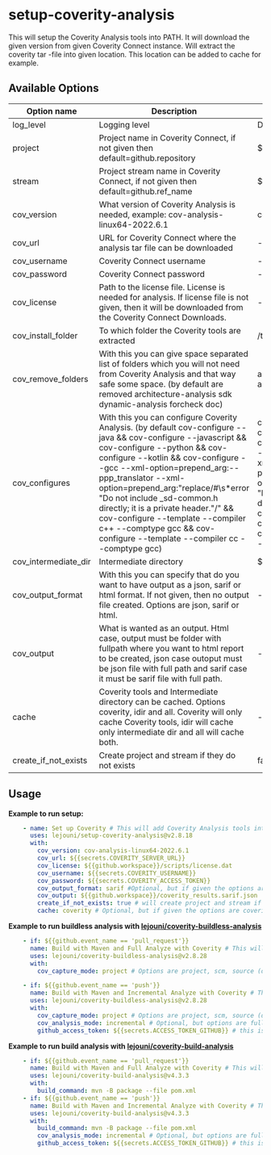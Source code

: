 # setup-coverity-analysis
This will setup the Coverity Analysis tools into PATH. It will download the given version from given Coverity Connect instance. Will extract the coverity tar -file into given location. This location can be added to cache for example.

## Available Options
| Option name | Description | Default value | Required |
|----------|----------|---------|-----|
| log_level | Logging level | DEBUG | false |
| project | Project name in Coverity Connect, if not given then default=github.repository | ${{github.repository}} | false |
| stream | Project stream name in Coverity Connect, if not given then default=github.ref_name | ${{github.ref_name}} | false |
| cov_version | What version of Coverity Analysis is needed, example: cov-analysis-linux64-2022.6.1 | cov-analysis-linux64-2022.6.1 | false |
| cov_url | URL for Coverity Connect where the analysis tar file can be downloaded | - | true |
| cov_username | Coverity Connect username | - | true |
| cov_password | Coverity Connect password | - | true |
| cov_license | Path to the license file. License is needed for analysis. If license file is not given, then it will be downloaded from the Coverity Connect Downloads. | - | false |
| cov_install_folder | To which folder the Coverity tools are extracted | /tmp/cache/coverity | false |
| cov_remove_folders | With this you can give space separated list of folders which you will not need from Coverity Analysis and that way safe some space. (by default are removed architecture-analysis sdk dynamic-analysis forcheck doc) | architecture-analysis sdk dynamic-analysis forcheck doc | false |
| cov_configures | With this you can configure Coverity Analysis. (by default cov-configure --java && cov-configure --javascript && cov-configure --python && cov-configure --kotlin && cov-configure --gcc --xml-option=prepend_arg:--ppp_translator --xml-option=prepend_arg:"replace/#\s*error \"Do not include _sd-common.h directly; it is a private header.\"/" && cov-configure --template --compiler c++ --comptype gcc && cov-configure --template --compiler cc --comptype gcc) | cov-configure --java && cov-configure --javascript && cov-configure --python && cov-configure --kotlin && cov-configure --gcc --xml-option=prepend_arg:--ppp_translator --xml-option=prepend_arg:"replace/#\s*error \"Do not include _sd-common.h directly; it is a private header.\"/" && cov-configure --template --compiler c++ --comptype gcc && cov-configure --template --compiler cc --comptype gcc | false |
| cov_intermediate_dir | Intermediate directory | ${{github.workspace}}/idir | false |
| cov_output_format | With this you can specify that do you want to have output as a json, sarif or html format. If not given, then no output file created. Options are json, sarif or html. | - | false |
| cov_output | What is wanted as an output. Html case, output must be folder with fullpath where you want to html report to be created, json case outoput must be json file with full path and sarif case it must be sarif file with full path. | - | false |
| cache | Coverity tools and Intermediate directory can be cached. Options coverity, idir and all. Coverity will only cache Coverity tools, idir will cache only intermediate dir and all will cache both. | - | false |
| create_if_not_exists | Create project and stream if they do not exists | false | false |

## Usage

**Example to run setup:**
```yaml
    - name: Set up Coverity # This will add Coverity Analysis tools into runner PATH
      uses: lejouni/setup-coverity-analysis@v2.8.18
      with:
        cov_version: cov-analysis-linux64-2022.6.1
        cov_url: ${{secrets.COVERITY_SERVER_URL}}
        cov_license: ${{github.workspace}}/scripts/license.dat
        cov_username: ${{secrets.COVERITY_USERNAME}}
        cov_password: ${{secrets.COVERITY_ACCESS_TOKEN}}
        cov_output_format: sarif #Optional, but if given the options are html, json and sarif
        cov_output: ${{github.workspace}}/coverity_results.sarif.json
        create_if_not_exists: true # will create project and stream if they don't exists yet
        cache: coverity # Optional, but if given the options are coverity, idir and all
```
**Example to run buildless analysis with [lejouni/coverity-buildless-analysis](https://github.com/lejouni/coverity-buildless-analysis)**
```yaml
    - if: ${{github.event_name == 'pull_request'}}
      name: Build with Maven and Full Analyze with Coverity # This will run the full Coverity Analsysis
      uses: lejouni/coverity-buildless-analysis@v2.8.28
      with:
        cov_capture_mode: project # Options are project, scm, source (default) and config

    - if: ${{github.event_name == 'push'}}
      name: Build with Maven and Incremental Analyze with Coverity # This will run the incremental Coverity Analsysis
      uses: lejouni/coverity-buildless-analysis@v2.8.28
      with:
        cov_capture_mode: project # Options are project, scm, source (default) and config
        cov_analysis_mode: incremental # Optional, but options are full (default) or incremental
        github_access_token: ${{secrets.ACCESS_TOKEN_GITHUB}} # this is required in incremental mode, used to get changed files via Github API
```
**Example to run build analysis with [lejouni/coverity-build-analysis](https://github.com/lejouni/coverity-build-analysis)**
```yaml
    - if: ${{github.event_name == 'pull_request'}}
      name: Build with Maven and Full Analyze with Coverity # This will run the full Coverity Analsysis
      uses: lejouni/coverity-build-analysis@v4.3.3
      with:
        build_command: mvn -B package --file pom.xml
    - if: ${{github.event_name == 'push'}}
      name: Build with Maven and Incremental Analyze with Coverity # This will run the incremental Coverity Analsysis
      uses: lejouni/coverity-build-analysis@v4.3.3
      with:
        build_command: mvn -B package --file pom.xml
        cov_analysis_mode: incremental # Optional, but options are full (default) or incremental
        github_access_token: ${{secrets.ACCESS_TOKEN_GITHUB}} # this is required in incremental mode, used to get changed files via Github API
```